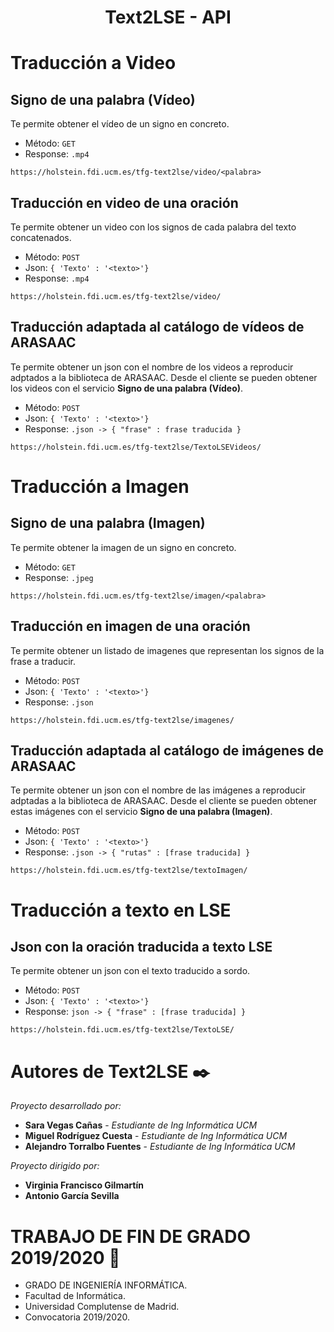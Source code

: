 <h1 align="center">Text2LSE - API</h1>

Traducción a Video
===

## Signo de una palabra (Vídeo)

Te permite obtener el vídeo de un signo en concreto. 
* Método: ``GET``
* Response: ``.mp4``

```
https://holstein.fdi.ucm.es/tfg-text2lse/video/<palabra>
```

## Traducción en video de una oración

Te permite obtener un video con los signos de cada palabra del texto concatenados.
* Método: ``POST``
* Json: ``{ 'Texto' : '<texto>'}``
* Response: ``.mp4``

```
https://holstein.fdi.ucm.es/tfg-text2lse/video/
```

## Traducción adaptada al catálogo de vídeos de ARASAAC
Te permite obtener un json con el nombre de los videos a reproducir adptados a la biblioteca  de ARASAAC. Desde el cliente se pueden obtener los videos con el servicio **Signo de una palabra (Vídeo)**.
* Método: ``POST``
* Json: ``{ 'Texto' : '<texto>'}``
* Response: ``.json -> { "frase" : frase traducida }``

```
https://holstein.fdi.ucm.es/tfg-text2lse/TextoLSEVideos/
```

Traducción a Imagen
===
## Signo de una palabra (Imagen)

Te permite obtener la imagen de un signo en concreto. 
* Método: ``GET``
* Response: ``.jpeg``

```
https://holstein.fdi.ucm.es/tfg-text2lse/imagen/<palabra>
```
## Traducción en imagen de una oración
Te permite obtener un listado de imagenes que representan los signos de la frase a traducir.
* Método: ``POST``
* Json: ``{ 'Texto' : '<texto>'}``
* Response: ``.json``
```
https://holstein.fdi.ucm.es/tfg-text2lse/imagenes/
```
## Traducción adaptada al catálogo de imágenes de ARASAAC
Te permite obtener un json con el nombre de las imágenes a reproducir adptadas a la biblioteca  de ARASAAC. Desde el cliente se pueden obtener estas imágenes con el servicio **Signo de una palabra (Imagen)**.
* Método: ``POST``
* Json: ``{ 'Texto' : '<texto>'}``
* Response: ``.json -> { "rutas" : [frase traducida] }``

```
https://holstein.fdi.ucm.es/tfg-text2lse/textoImagen/
```

Traducción a texto en LSE
===


## Json con la oración traducida a texto LSE

Te permite obtener un json con el texto traducido a sordo.
* Método: ``POST``
* Json: ``{ 'Texto' : '<texto>'}``
* Response: ``json -> { "frase" : [frase traducida] } ``

```
https://holstein.fdi.ucm.es/tfg-text2lse/TextoLSE/
```


 Autores de Text2LSE  ✒️ 
===

_Proyecto desarrollado por:_

* **Sara Vegas Cañas** - *Estudiante de Ing Informática UCM* 
* **Miguel Rodríguez Cuesta** - *Estudiante de Ing Informática UCM*
* **Alejandro Torralbo Fuentes** - *Estudiante de Ing Informática UCM*

_Proyecto dirigido por:_

* **Virginia Francisco Gilmartín**
* **Antonio García Sevilla** 


TRABAJO DE FIN DE GRADO 2019/2020 📌
===

* GRADO DE INGENIERÍA INFORMÁTICA.
* Facultad de Informática.
* Universidad Complutense de Madrid.
* Convocatoria 2019/2020.
